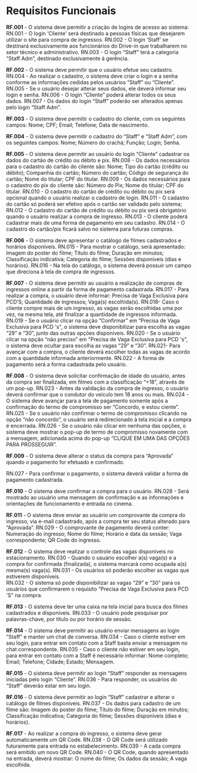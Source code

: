 # Requisitos Funcionais

**RF.001** - O sistema deve permitir a criação de logins de acesso ao sistema:
RN.001 - O login ‘Cliente’ será destinado a pessoas físicas que desejarem utilizar o site para compra de ingressos.
RN.002 - O login ‘Staff’ se destinará exclusivamente aos funcionários do Drive-in que trabalharem no setor técnico e administrativo.
RN.003 - O login “Staff” terá a categoria “Staff Adm”, destinado exclusivamente à gerência.

**RF.002** - O sistema deve permitir que o usuário efetue seu cadastro.
RN.004 - Ao realizar o cadastro, o sistema deve criar o login e a senha conforme as informações cedidas pelos usuários “Staff” ou “Cliente”.
RN.005 - Se o usuário desejar alterar seus dados, ele deverá informar seu login e senha.
RN.006 - O login “Cliente” poderá alterar todos os seus dados.
RN.007 - Os dados do login “Staff” poderão ser alterados apenas pelo login “Staff Adm”.

**RF.003** - O sistema deve permitir o cadastro do cliente, com os seguintes campos:
Nome;
CPF;
Email;
Telefone;
Data de nascimento.

**RF.004** - O sistema deve permitir o cadastro do “Staff” e “Staff Adm”, com os seguintes campos:
Nome;
Número do crachá;
Função;
Login;
Senha.

**RF.005** - O sistema deve permitir ao usuário do login “Cliente” cadastrar os dados do cartão de crédito ou débito e pix.
RN.008 - Os dados necessários para o cadastro do cartão do cliente são:
Nome;
Tipo do cartão (crédito ou débito);
Companhia do cartão;
Número do cartão;
Código de segurança do cartão;
Nome do titular;
CPF do titular.
RN.009 - Os dados necessários para o cadastro do pix do cliente são:
Número do Pix;
Nome do titular;
CPF do titular.
RN.010 - O cadastro do cartão de crédito ou débito ou pix será opcional quando o usuário realizar o cadastro de login.
RN.011 - O cadastro do cartão só poderá ser efetivo após o cartão ser validado pelo sistema;
RN.012 - O cadastro do cartão de crédito ou débito ou pix será obrigatório quando o usuário realizar a compra de ingresso.
RN.013 - O cliente poderá cadastrar mais de uma forma de pagamento em seu cadastro.
RN.014 - O cadastro do cartão/pix ficará salvo no sistema para futuras compras.

**RF.006** - O sistema deve apresentar o catálogo de filmes cadastrados e horários disponíveis.
RN.015 - Para mostrar o catálogo, será apresentado:
Imagem do poster do filme;
Título do filme;
Duração em minutos;
Classificação indicativa;
Categoria do filme;
Sessões disponíveis (dias e horários).
RN.016 - Na tela do catálogo, o sistema deverá possuir um campo que direciona à tela de compra de ingressos.

**RF.007** - O sistema deve permitir ao usuário a realização de compras de ingressos online a partir da forma de pagamento cadastrada.
RN.017 - Para realizar a compra, o usuário deve informar:
Precisa de Vaga Exclusiva para PCD’S;
Quantidade de ingressos;
Vaga(s) escolhida(s).
RN.018- Caso o cliente compre mais de um ingresso, as vagas serão escolhidas uma por vez, na mesma tela, até finalizar a quantidade de ingressos informada.
RN.019 - Se o usuário clicar na opção “Confirmar” em “Precisa de Vaga Exclusiva para PCD 's", o sistema deve disponibilizar para escolha as vagas “29” e “30”, junto das outras opções disponíveis.
RN.020 - Se o usuário clicar na opção “não preciso” em "Precisa de Vaga Exclusiva para PCD 's", o sistema deve ocultar para escolha as vagas “29” e “30”.
RN.021- Para avançar com a compra, o cliente deverá escolher todas as vagas de acordo com a quantidade informada anteriormente.
RN.022 - A forma de pagamento será a forma cadastrada pelo usuário.

**RF.008** - O sistema deve solicitar confirmação de idade do usuário, antes da compra ser finalizada, em filmes com a classificação “+18”, através de um pop-up.
RN.023 - Antes da validação da compra de ingresso, o usuário deverá confirmar que o condutor do veículo tem 18 anos ou mais.
RN.024 - O sistema deve avançar para a tela de pagamento somente após a confirmação do termo de compromisso ser “Concordo, e estou ciente”.
RN.025 - Se o usuário não confirmar o termo de compromisso clicando na opção “não concordo”, o usuário será redirecionado à tela inicial e a compra é encerrada.
RN.026 - Se o usuário não clicar em nenhuma das opções, o sistema deve mostrar o pop-up de termo de compromisso novamente com a mensagem, adicionada acima do pop-up “CLIQUE EM UMA DAS OPÇÕES PARA PROSSEGUIR”.

**RF.009** - O sistema deve alterar o status da compra para “Aprovada” quando o pagamento for efetuado e confirmado.

RN.027 - Para confirmar o pagamento, o sistema deverá validar a forma de pagamento cadastrada.

**RF.010** - O sistema deve confirmar a compra para o usuário.
RN.028 - Será mostrado ao usuário uma mensagem de confirmação e as informações e orientações de funcionamento e entrada no cinema.

**RF.011** - O sistema deve enviar ao usuário um comprovante da compra do ingresso, via e-mail cadastrado, após a compra ter seu status alterado para “Aprovada”.
RN.029 - O comprovante de pagamento deverá conter:
Numeração do ingresso;
Nome do filme;
Horário e data da sessão;
Vaga correspondente;
QR Code do ingresso.

**RF.012** - O sistema deve realizar o controle das vagas disponíveis no estacionamento.
RN.030 - Quando o usuário escolher a(s) vaga(s) e a compra for confirmada (finalizada), o sistema marcará como ocupada a(s) mesma(s) vaga(s).
RN.031 - Os usuários só poderão escolher as vagas que estiverem disponíveis.  
RN.032 - O sistema só pode disponibilizar as vagas “29” e “30” para os usuários que confirmarem o requisito “Precisa de Vaga Exclusiva para PCD 'S" na compra.

**RF.013** - O sistema deve ter uma caixa na tela inicial para busca dos filmes cadastrados e disponíveis.
RN.033 - O usuário pode pesquisar por palavras-chave, por título ou por horário de sessão.

**RF.014** - O sistema deve permitir ao usuário enviar mensagens ao login “Staff” e manter um chat de conversa.
RN.034 - Caso o cliente estiver em seu login, para entrar em contato com a Staff basta enviar a mensagem no chat correspondente.
RN.035 - Caso o cliente não estiver em seu login, para entrar em contato com a Staff é necessário informar:
Nome completo;
Email;
Telefone;
Cidade;
Estado;
Mensagem.

**RF.015** - O sistema deve permitir ao login “Staff” responder as mensagens iniciadas pelo login “Cliente”.
RN.036 - Para responder, os usuários do “Staff” deverão estar em seu login.

**RF.016** - O sistema deve permitir ao login “Staff” cadastrar e alterar o catálogo de filmes disponíveis.
RN.037 - Os dados para cadastro de um filme são:
Imagem do poster do filme;
Título do filme;
Duração em minutos;
Classificação indicativa;
Categoria do filme;
Sessões disponíveis (dias e horários).

**RF.017** - Ao realizar a compra do ingresso, o sistema deve gerar automaticamente um QR Code.
RN.038 - O QR Code será utilizado futuramente para entrada no estabelecimento.
RN.039 - A cada compra será emitido um novo QR Code.
RN.040 - O QR Code, quando apresentado na entrada, deverá mostrar:
O nome do filme;
Os dados da sessão;
A vaga escolhida.
